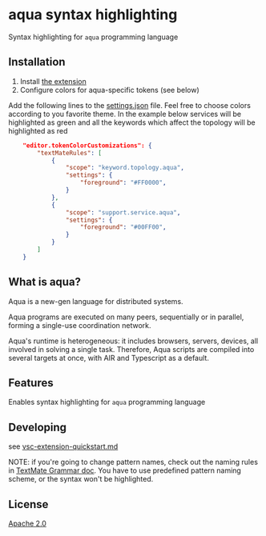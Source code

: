 # aqua syntax highlighting

Syntax highlighting for `aqua` programming language

## Installation

1. Install [the extension](https://marketplace.visualstudio.com/items?itemName=FluenceLabs.aqua-syntax-highlight)
2. Configure colors for aqua-specific tokens (see below)

Add the following lines to the [settings.json](https://code.visualstudio.com/docs/getstarted/settings) file. Feel free
to choose colors according to you favorite theme. In the example below services will be highlighted as green and all the
keywords which affect the topology will be highlighted as red

```json
    "editor.tokenColorCustomizations": {
        "textMateRules": [
            {
                "scope": "keyword.topology.aqua",
                "settings": {
                    "foreground": "#FF0000",
                }
            },
            {
                "scope": "support.service.aqua",
                "settings": {
                    "foreground": "#00FF00",
                }
            }
        ]
    }
```

## What is aqua?

Aqua is a new-gen language for distributed systems.

Aqua programs are executed on many peers, sequentially or in parallel, forming a single-use coordination network.

Aqua's runtime is heterogeneous: it includes browsers, servers, devices, all involved in solving a single task.
Therefore, Aqua scripts are compiled into several targets at once, with AIR and Typescript as a default.

## Features

Enables syntax highlighting for `aqua` programming language

## Developing

see [vsc-extension-quickstart.md](vsc-extension-quickstart.md)

NOTE: if you're going to change pattern names, check out the naming rules
in [TextMate Grammar doc](https://macromates.com/manual/en/language_grammars). You have to use predefined pattern naming
scheme, or the syntax won't be highlighted.

## License

[Apache 2.0](LICENSE)